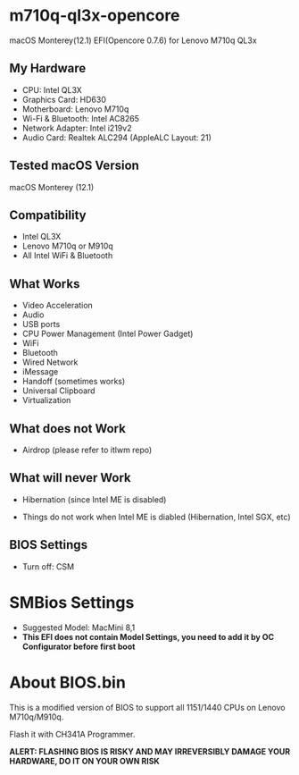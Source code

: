# m710q-ql3x-opencore

macOS Monterey(12.1) EFI(Opencore 0.7.6) for Lenovo M710q QL3x


## My Hardware

* CPU: Intel QL3X
* Graphics Card: HD630
* Motherboard: Lenovo M710q
* Wi-Fi & Bluetooth: Intel AC8265
* Network Adapter: Intel i219v2
* Audio Card: Realtek ALC294 (AppleALC Layout: 21)

## Tested macOS Version

macOS Monterey (12.1)

## Compatibility

* Intel QL3X
* Lenovo M710q or M910q
* All Intel WiFi & Bluetooth

## What Works

* Video Acceleration
* Audio
* USB ports
* CPU Power Management (Intel Power Gadget)
* WiFi
* Bluetooth
* Wired Network
* iMessage
* Handoff (sometimes works)
* Universal Clipboard
* Virtualization

## What does not Work

* Airdrop (please refer to itlwm repo)

## What will never Work

* Hibernation (since Intel ME is disabled)

* Things do not work when Intel ME is diabled (Hibernation, Intel SGX, etc)

## BIOS Settings

* Turn off: CSM

# SMBios Settings

* Suggested Model: MacMini 8,1
* **This EFI does not contain Model Settings, you need to add it by OC Configurator before first boot**

# About BIOS.bin

This is a modified version of BIOS to support all 1151/1440 CPUs on Lenovo M710q/M910q.

Flash it with CH341A Programmer.

**ALERT: FLASHING BIOS IS RISKY AND MAY IRREVERSIBLY DAMAGE YOUR HARDWARE, DO IT ON YOUR OWN RISK**